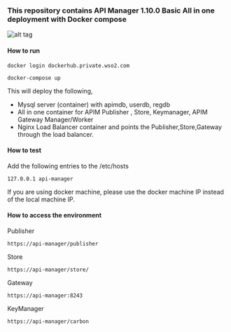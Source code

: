 ### This repository contains API Manager 1.10.0 Basic All in one deployment with Docker compose

![alt tag](https://github.com/wso2-support/deployment-patterns/blob/master/wso2am/1.10.0/patterns/design/pattern-9.png)

#### How to run

 ```docker login dockerhub.private.wso2.com ```

 ```docker-compose up ```

This will deploy the following,

* Mysql server (container) with apimdb, userdb, regdb
* All in one container for APIM Publisher , Store, Keymanager, APIM Gateway Manager/Worker
* Nginx Load Balancer container and points the Publisher,Store,Gateway through the load balancer.



#### How to test

Add the following entries to the /etc/hosts
```
127.0.0.1 api-manager
```
If you are using docker machine, please use the docker machine IP instead of the local machine IP.

#### How to access the environment

Publisher

```
https://api-manager/publisher
```

Store

```
https://api-manager/store/
```


Gateway

```
https://api-manager:8243
```


KeyManager 
```
https://api-manager/carbon
```


